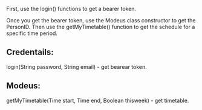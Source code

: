 First, use the login() functions to get a bearer token.

Once you get the bearer token, use the Modeus class constructor to get the PersonID. Then use the getMyTimetable() function to get the schedule for a specific time period.

## Credentails:
login(String password, String email) - get bearear token.

## Modeus:
getMyTimetable(Time start, Time end, Boolean thisweek) - get timetable.
